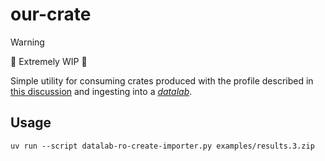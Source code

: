 # our-crate

> [!WARNING] 
> :construction: Extremely WIP :construction:

Simple utility for consuming crates produced with the profile described in [this discussion](https://github.com/MADICES/MADICES-2025/discussions/25) and ingesting into a [*datalab*](https://github.com/datalab-org/datalab).

## Usage

```shell
uv run --script datalab-ro-create-importer.py examples/results.3.zip
```
